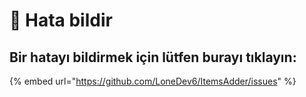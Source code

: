 # 🐞 Hata bildir

## Bir hatayı bildirmek için lütfen burayı tıklayın:

{% embed url="https://github.com/LoneDev6/ItemsAdder/issues" %}
